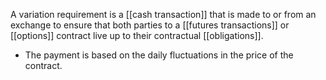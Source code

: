 A variation requirement is a [[cash transaction]] that is made to or from an exchange to ensure that both parties to a [[futures transactions]] or [[options]] contract live up to their contractual [[obligations]].  


* The payment is based on the daily fluctuations in the price of the contract.